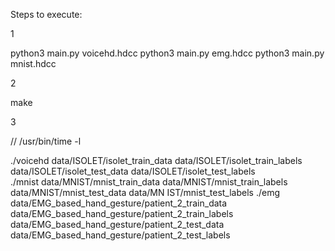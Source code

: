 Steps to execute:

1

python3 main.py voicehd.hdcc
python3 main.py emg.hdcc
python3 main.py mnist.hdcc

2

make

3

// /usr/bin/time -l

./voicehd data/ISOLET/isolet_train_data data/ISOLET/isolet_train_labels data/ISOLET/isolet_test_data data/ISOLET/isolet_test_labels      
./mnist data/MNIST/mnist_train_data data/MNIST/mnist_train_labels data/MNIST/mnist_test_data data/MN
IST/mnist_test_labels
./emg data/EMG_based_hand_gesture/patient_2_train_data data/EMG_based_hand_gesture/patient_2_train_labels data/EMG_based_hand_gesture/patient_2_test_data data/EMG_based_hand_gesture/patient_2_test_labels
